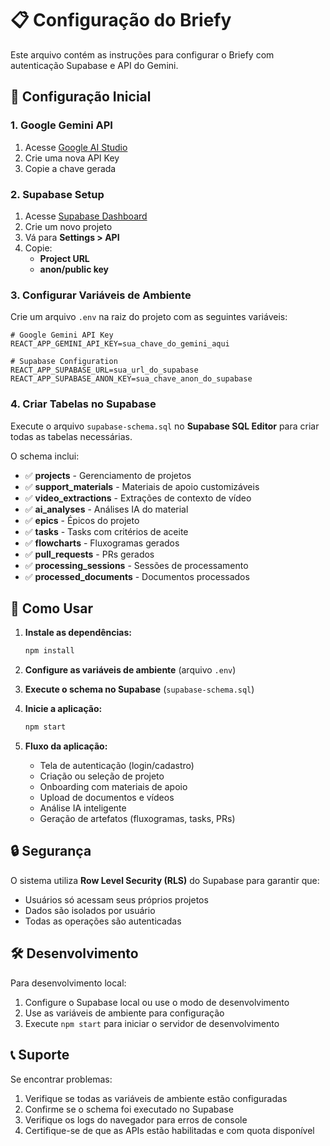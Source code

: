 # 📋 Configuração do Briefy

Este arquivo contém as instruções para configurar o Briefy com autenticação Supabase e API do Gemini.

## 🔧 Configuração Inicial

### 1. Google Gemini API

1. Acesse [Google AI Studio](https://makersuite.google.com/app/apikey)
2. Crie uma nova API Key
3. Copie a chave gerada

### 2. Supabase Setup

1. Acesse [Supabase Dashboard](https://supabase.com/dashboard)
2. Crie um novo projeto
3. Vá para **Settings > API**
4. Copie:
   - **Project URL**
   - **anon/public key**

### 3. Configurar Variáveis de Ambiente

Crie um arquivo `.env` na raiz do projeto com as seguintes variáveis:

```env
# Google Gemini API Key
REACT_APP_GEMINI_API_KEY=sua_chave_do_gemini_aqui

# Supabase Configuration
REACT_APP_SUPABASE_URL=sua_url_do_supabase
REACT_APP_SUPABASE_ANON_KEY=sua_chave_anon_do_supabase
```

### 4. Criar Tabelas no Supabase

Execute o arquivo `supabase-schema.sql` no **Supabase SQL Editor** para criar todas as tabelas necessárias.

O schema inclui:
- ✅ **projects** - Gerenciamento de projetos
- ✅ **support_materials** - Materiais de apoio customizáveis
- ✅ **video_extractions** - Extrações de contexto de vídeo
- ✅ **ai_analyses** - Análises IA do material
- ✅ **epics** - Épicos do projeto
- ✅ **tasks** - Tasks com critérios de aceite
- ✅ **flowcharts** - Fluxogramas gerados
- ✅ **pull_requests** - PRs gerados
- ✅ **processing_sessions** - Sessões de processamento
- ✅ **processed_documents** - Documentos processados

## 🚀 Como Usar

1. **Instale as dependências:**
   ```bash
   npm install
   ```

2. **Configure as variáveis de ambiente** (arquivo `.env`)

3. **Execute o schema no Supabase** (`supabase-schema.sql`)

4. **Inicie a aplicação:**
   ```bash
   npm start
   ```

5. **Fluxo da aplicação:**
   - Tela de autenticação (login/cadastro)
   - Criação ou seleção de projeto
   - Onboarding com materiais de apoio
   - Upload de documentos e vídeos
   - Análise IA inteligente
   - Geração de artefatos (fluxogramas, tasks, PRs)

## 🔒 Segurança

O sistema utiliza **Row Level Security (RLS)** do Supabase para garantir que:
- Usuários só acessam seus próprios projetos
- Dados são isolados por usuário
- Todas as operações são autenticadas

## 🛠️ Desenvolvimento

Para desenvolvimento local:
1. Configure o Supabase local ou use o modo de desenvolvimento
2. Use as variáveis de ambiente para configuração
3. Execute `npm start` para iniciar o servidor de desenvolvimento

## 📞 Suporte

Se encontrar problemas:
1. Verifique se todas as variáveis de ambiente estão configuradas
2. Confirme se o schema foi executado no Supabase
3. Verifique os logs do navegador para erros de console
4. Certifique-se de que as APIs estão habilitadas e com quota disponível
